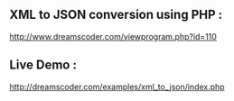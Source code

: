 ## XML to JSON conversion using PHP : 
http://www.dreamscoder.com/viewprogram.php?id=110

## Live Demo : 
http://dreamscoder.com/examples/xml_to_json/index.php
